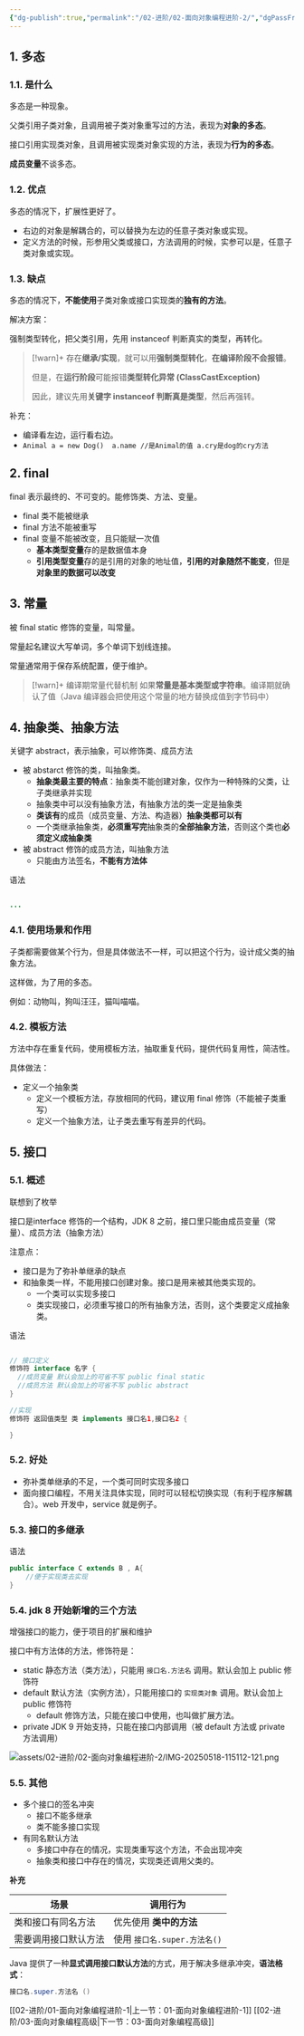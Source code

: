```yaml
---
{"dg-publish":true,"permalink":"/02-进阶/02-面向对象编程进阶-2/","dgPassFrontmatter":true}
---
```



## 1. 多态

### 1.1. 是什么

多态是一种现象。

父类引用子类对象，且调用被子类对象重写过的方法，表现为**对象的多态**。

接口引用实现类对象，且调用被实现类对象实现的方法，表现为**行为的多态**。

**成员变量**不谈多态。

### 1.2. 优点

多态的情况下，扩展性更好了。

- 右边的对象是解耦合的，可以替换为左边的任意子类对象或实现。
- 定义方法的时候，形参用父类或接口，方法调用的时候，实参可以是，任意子类对象或实现。

### 1.3. 缺点

多态的情况下，**不能使用**子类对象或接口实现类的**独有的方法**。

解决方案：

强制类型转化，把父类引用，先用 instanceof 判断真实的类型，再转化。

> [!warn]+
> 存在**继承/实现**，就可以用**强制类型转化**，**在编译阶段不会报错**。
> 
> 但是，在**运行阶段**可能报错**类型转化异常 (ClassCastException)** 
> 
> 因此，建议先用**关键字 instanceof 判断真是类型**，然后再强转。


补充：
- 编译看左边，运行看右边。
- `Animal a = new Dog()  a.name //是Animal的值 a.cry是dog的cry方法 `

## 2. final

final 表示最终的、不可变的。能修饰类、方法、变量。
- final 类不能被继承
- final 方法不能被重写
- final 变量不能被改变，且只能赋一次值
	- **基本类型变量**存的是数据值本身
	- **引用类型变量**存的是引用的对象的地址值，**引用的对象随然不能变**，但是**对象里的数据可以改变**


## 3. 常量

被 final static 修饰的变量，叫常量。

常量起名建议大写单词，多个单词下划线连接。

常量通常用于保存系统配置，便于维护。

> [!warn]+ 编译期常量代替机制
> 如果**常量是基本类型或字符串**。编译期就确认了值（Java 编译器会把使用这个常量的地方替换成值到字节码中）

## 4. 抽象类、抽象方法

关键字 abstract，表示抽象，可以修饰类、成员方法 
- 被 abstarct 修饰的类，叫抽象类。
	- **抽象类最主要的特点**：抽象类不能创建对象，仅作为一种特殊的父类，让子类继承并实现
	- 抽象类中可以没有抽象方法，有抽象方法的类一定是抽象类
	- **类该有**的成员（成员变量、方法、构造器）**抽象类都可以有**
	- 一个类继承抽象类，**必须重写完**抽象类的**全部抽象方法**，否则这个类也**必须定义成抽象类**
- 被 abstract 修饰的成员方法，叫抽象方法
	- 只能由方法签名，**不能有方法体**

语法

```java

...

```

### 4.1. 使用场景和作用

子类都需要做某个行为，但是具体做法不一样，可以把这个行为，设计成父类的抽象方法。

这样做，为了用的多态。

例如：动物叫，狗叫汪汪，猫叫喵喵。

### 4.2. 模板方法

方法中存在重复代码，使用模板方法，抽取重复代码，提供代码复用性，简洁性。

具体做法：
- 定义一个抽象类
	- 定义一个模板方法，存放相同的代码，建议用 final 修饰（不能被子类重写）
	- 定义一个抽象方法，让子类去重写有差异的代码。

## 5. 接口

### 5.1. 概述

联想到了枚举

接口是interface 修饰的一个结构，JDK 8 之前，接口里只能由成员变量（常量）、成员方法（抽象方法）

注意点：
- 接口是为了弥补单继承的缺点
- 和抽象类一样，不能用接口创建对象。接口是用来被其他类实现的。
	- 一个类可以实现多接口
	- 类实现接口，必须重写接口的所有抽象方法，否则，这个类要定义成抽象类。

语法
```java

// 接口定义
修饰符 interface 名字 {
  //成员变量 默认会加上的可省不写 public final static 
  //成员方法 默认会加上的可省不写 public abstract
} 

//实现
修饰符 返回值类型 类 implements 接口名1,接口名2 {

}

```


### 5.2. 好处

- 弥补类单继承的不足，一个类可同时实现多接口
- 面向接口编程，不用关注具体实现，同时可以轻松切换实现（有利于程序解耦合）。web 开发中，service 就是例子。

### 5.3. 接口的多继承

语法
```java
public interface C extends B , A{
	//便于实现类去实现
}

```

### 5.4. jdk 8 开始新增的三个方法

增强接口的能力，便于项目的扩展和维护

接口中有方法体的方法，修饰符是：
- static 静态方法（类方法），只能用 `接口名.方法名` 调用。默认会加上 public 修饰符
- default 默认方法（实例方法），只能用接口的 `实现类对象` 调用。默认会加上 public 修饰符
	- default 修饰方法，只能在接口中使用，也叫做扩展方法。
- private JDK 9 开始支持，只能在接口内部调用（被 default 方法或 private 方法调用）

![assets/02-进阶/02-面向对象编程进阶-2/IMG-20250518-115112-121.png](/img/user/assets/02-%E8%BF%9B%E9%98%B6/02-%E9%9D%A2%E5%90%91%E5%AF%B9%E8%B1%A1%E7%BC%96%E7%A8%8B%E8%BF%9B%E9%98%B6-2/IMG-20250518-115112-121.png)

### 5.5. 其他

- 多个接口的签名冲突
	- 接口不能多继承
	- 类不能多接口实现
- 有同名默认方法
	- 多接口中存在的情况，实现类重写这个方法，不会出现冲突
	- 抽象类和接口中存在的情况，实现类还调用父类的。

**补充**

| 场景                 | 调用行为                     |
| -------------------- | ---------------------------- |
| 类和接口有同名方法   | 优先使用 **类中的方法**      |
| 需要调用接口默认方法 | 使用 `接口名.super.方法名()` |

Java 提供了一种**显式调用接口默认方法**的方式，用于解决多继承冲突，**语法格式**：

```java
接口名.super.方法名 ()
```

[[02-进阶/01-面向对象编程进阶-1\|上一节：01-面向对象编程进阶-1]]
[[02-进阶/03-面向对象编程高级\|下一节：03-面向对象编程高级]]
